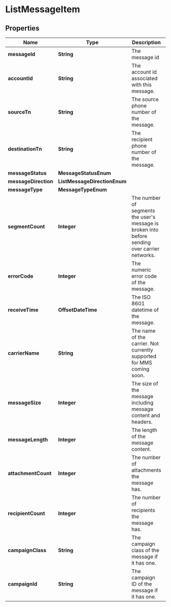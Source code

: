 

# ListMessageItem


## Properties

| Name | Type | Description | Notes |
|------------ | ------------- | ------------- | -------------|
|**messageId** | **String** | The message id |  [optional] |
|**accountId** | **String** | The account id associated with this message. |  [optional] |
|**sourceTn** | **String** | The source phone number of the message. |  [optional] |
|**destinationTn** | **String** | The recipient phone number of the message. |  [optional] |
|**messageStatus** | **MessageStatusEnum** |  |  [optional] |
|**messageDirection** | **ListMessageDirectionEnum** |  |  [optional] |
|**messageType** | **MessageTypeEnum** |  |  [optional] |
|**segmentCount** | **Integer** | The number of segments the user&#39;s message is broken into before sending over carrier networks. |  [optional] |
|**errorCode** | **Integer** | The numeric error code of the message. |  [optional] |
|**receiveTime** | **OffsetDateTime** | The ISO 8601 datetime of the message. |  [optional] |
|**carrierName** | **String** | The name of the carrier. Not currently supported for MMS coming soon. |  [optional] |
|**messageSize** | **Integer** | The size of the message including message content and headers. |  [optional] |
|**messageLength** | **Integer** | The length of the message content. |  [optional] |
|**attachmentCount** | **Integer** | The number of attachments the message has. |  [optional] |
|**recipientCount** | **Integer** | The number of recipients the message has. |  [optional] |
|**campaignClass** | **String** | The campaign class of the message if it has one. |  [optional] |
|**campaignId** | **String** | The campaign ID of the message if it has one. |  [optional] |



